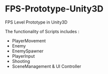 # FPS-Prototype-Unity3D
FPS Level Prototype in Unity3D

The functionality of Scripts includes :
  - PlayerMovement
  - Enemy
  - EnemySpawner
  - PlayerInput
  - Shooting
  - SceneManagement & UI Controller
